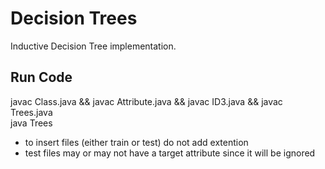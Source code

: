 # Decision Trees

Inductive Decision Tree implementation. 

## Run Code
javac Class.java && javac Attribute.java && javac ID3.java && javac Trees.java  
java Trees

- to insert files (either train or test) do not add extention 
- test files may or may not have a target attribute since it will be ignored


